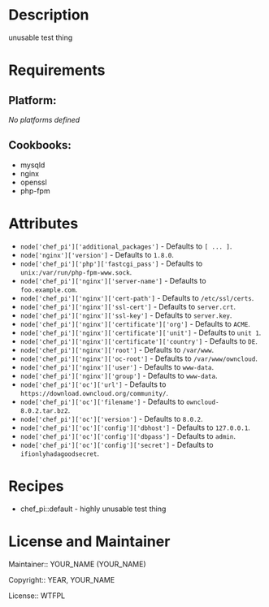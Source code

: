 # Description

unusable test thing

# Requirements

## Platform:

*No platforms defined*

## Cookbooks:

* mysqld
* nginx
* openssl
* php-fpm

# Attributes

* `node['chef_pi']['additional_packages']` -  Defaults to `[ ... ]`.
* `node['nginx']['version']` -  Defaults to `1.8.0`.
* `node['chef_pi']['php']['fastcgi_pass']` -  Defaults to `unix:/var/run/php-fpm-www.sock`.
* `node['chef_pi']['nginx']['server-name']` -  Defaults to `foo.example.com`.
* `node['chef_pi']['nginx']['cert-path']` -  Defaults to `/etc/ssl/certs`.
* `node['chef_pi']['nginx']['ssl-cert']` -  Defaults to `server.crt`.
* `node['chef_pi']['nginx']['ssl-key']` -  Defaults to `server.key`.
* `node['chef_pi']['nginx']['certificate']['org']` -  Defaults to `ACME`.
* `node['chef_pi']['nginx']['certificate']['unit']` -  Defaults to `unit 1`.
* `node['chef_pi']['nginx']['certificate']['country']` -  Defaults to `DE`.
* `node['chef_pi']['nginx']['root']` -  Defaults to `/var/www`.
* `node['chef_pi']['nginx']['oc-root']` -  Defaults to `/var/www/owncloud`.
* `node['chef_pi']['nginx']['user']` -  Defaults to `www-data`.
* `node['chef_pi']['nginx']['group']` -  Defaults to `www-data`.
* `node['chef_pi']['oc']['url']` -  Defaults to `https://download.owncloud.org/community/`.
* `node['chef_pi']['oc']['filename']` -  Defaults to `owncloud-8.0.2.tar.bz2`.
* `node['chef_pi']['oc']['version']` -  Defaults to `8.0.2`.
* `node['chef_pi']['oc']['config']['dbhost']` -  Defaults to `127.0.0.1`.
* `node['chef_pi']['oc']['config']['dbpass']` -  Defaults to `admin`.
* `node['chef_pi']['oc']['config']['secret']` -  Defaults to `ifionlyhadagoodsecret`.

# Recipes

* chef_pi::default - highly unusable test thing

# License and Maintainer

Maintainer:: YOUR_NAME (YOUR_NAME)

Copyright:: YEAR, YOUR_NAME

License:: WTFPL
